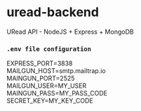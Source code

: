 # uread-backend
URead API - NodeJS + Express + MongoDB


### `.env file configuration`
EXPRESS_PORT=3838<br/>
MAILGUN_HOST=smtp.mailtrap.io<br/>
MAINGUN_PORT=2525<br/>
MAILGUN_USER=MY_USER<br/>
MAINGUN_PASS=MY_PASS_CODE<br/>
SECRET_KEY=MY_KEY_CODE<br/>

